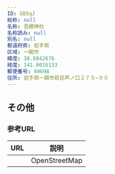 ```yaml
---
ID: G85qJ
総称: null
名称: 吾勝神社
名称読み: null
別名: null
都道府県: 岩手県
区域: 一関市
緯度: 38.8842676
経度: 141.0016133
郵便番号: 69698
住所: 岩手県一関市萩荘芦ノ口２７５−９０
---
```


## その他

### 参考URL

| URL | 説明          |
| --- | ------------- |
|     | OpenStreetMap |
